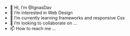 - 👋 Hi, I’m @IgnasDav
- 👀 I’m interested in Web Design
- 🌱 I’m currently learning frameworks and responsive Css
- 💞️ I’m looking to collaborate on ...
- 📫 How to reach me ...

<!---
IgnasDav/IgnasDav is a ✨ special ✨ repository because its `README.md` (this file) appears on your GitHub profile.
You can click the Preview link to take a look at your changes.
--->

